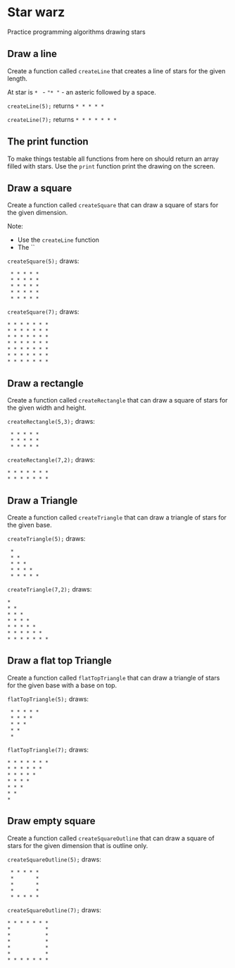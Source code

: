 # Star warz

Practice programming algorithms drawing stars

## Draw a line

Create a function called `createLine` that creates a line of stars for the given length.

At star is `* ` - `"* "` - an asteric followed by a space.

`createLine(5);` returns `* * * * * `

`createLine(7);` returns `* * * * * * * `

## The print function

To make things testable all functions from here on should return an array filled with stars. Use the `print` function print the drawing on the screen.

## Draw a square

Create a function called `createSquare` that can draw a square of stars for the given dimension.

Note:

* Use the `createLine` function
* The ``


`createSquare(5);` draws:

```
 * * * * * 
 * * * * *
 * * * * *
 * * * * *
 * * * * *
```

`createSquare(7);` draws:

```
* * * * * * *  
* * * * * * *  
* * * * * * *  
* * * * * * *  
* * * * * * *  
* * * * * * *  
* * * * * * * 
```

## Draw a rectangle

Create a function called `createRectangle` that can draw a square of stars for the given width and height.

`createRectangle(5,3);` draws:

```
 * * * * * 
 * * * * *
 * * * * *
```

`createRectangle(7,2);` draws:

```
* * * * * * *  
* * * * * * *  
```

## Draw a Triangle

Create a function called `createTriangle` that can draw a triangle of stars for the given base.

`createTriangle(5);` draws:

```
 *  
 * * 
 * * * 
 * * * * 
 * * * * * 
```

`createTriangle(7,2);` draws:

```
*   
* * 
* * *
* * * * 
* * * * * 
* * * * * * 
* * * * * * *
```

## Draw a flat top Triangle

Create a function called `flatTopTriangle` that can draw a triangle of stars for the given base with a base on top.

`flatTopTriangle(5);` draws:

```
 * * * * *  
 * * * *
 * * *
 * *  
 * 
```

`flatTopTriangle(7);` draws:

```
* * * * * * *   
* * * * * * 
* * * * * 
* * * * 
* * * 
* * 
*
```

## Draw empty square

Create a function called `createSquareOutline` that can draw a square of stars for the given dimension that is outline only.


`createSquareOutline(5);` draws:

```
 * * * * * 
 *       *
 *       *
 *       *
 * * * * *
```

`createSquareOutline(7);` draws:

```
* * * * * * *  
*           *  
*           *  
*           *  
*           *  
*           *  
* * * * * * * 
```